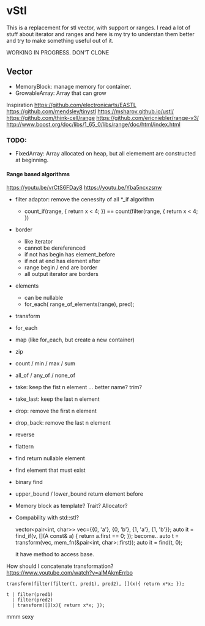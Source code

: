 
# vStl

This is a replacement for stl vector, with support or ranges.
I read a lot of stuff about iterator and ranges and here is my try to understan them better and try to make something useful out of it.

WORKING IN PROGRESS. DON'T CLONE

## Vector

 * MemoryBlock: manage memory for container.
 * GrowableArray: Array that can grow

Inspiration
https://github.com/electronicarts/EASTL
https://github.com/mendsley/tinystl
https://msharov.github.io/ustl/
https://github.com/think-cell/range
https://github.com/ericniebler/range-v3/
http://www.boost.org/doc/libs/1_65_0/libs/range/doc/html/index.html

### TODO:

 * FixedArray: Array allocated on heap, but all elemement are constructed at beginning.

#### Range based algorithms

 https://youtu.be/vrCtS6FDay8
 https://youtu.be/Yba5ncxzsnw

 * filter adaptor: remove the cenessity of all *_if algorithm
     - count_if(range, [](x){ return x < 4; }) == count(filter(range, [](x){ return x < 4; })
 * border
     - like iterator
     - cannot be dereferenced
     - if not has begin has element_before
     - if not at end has element after
     - range begin / end are border
     - all output iterator are borders
 * elements
     - can be nullable
     - for_each( range_of_elements(range), pred);
 * transform
 * for_each
 * map (like for_each, but create a new container)
 * zip
 * count / min / max / sum
 * all_of / any_of / none_of
 * take: keep the fist n element ... better name? trim?
 * take_last: keep the last n element
 * drop: remove the first n element
 * drop_back: remove the last n element
 * reverse
 * flattern
 * find return nullable element
 * find element that must exist
 * binary find
 * upper_bound / lower_bound return element before
 * Memory block as template? Trait? Allocator?
 * Compability with std::stl?

    vector<pair<int, char>> vec={{0, 'a'}, {0, 'b'}, {1, 'a'}, {1, 'b'}};
    auto it = find_if(v, [](A const& a) { return a.first == 0; });
    become..
    auto t = transform(vec, mem_fn(&pair<int, char>::first));
    auto it = find(t, 0);

    it have method to access base.

How should I concatenate transformation?
https://www.youtube.com/watch?v=alMAkmErrbo

    transform(filter(filter(t, pred1), pred2), [](x){ return x*x; });

    t | filter(pred1)
      | filter(pred2)
      | transform([](x){ return x*x; });
mmm sexy


